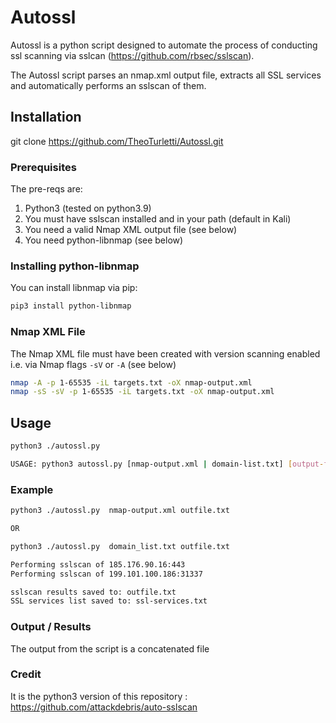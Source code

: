 # Autossl

Autossl is a python script designed to automate the process of conducting ssl scanning via sslcan (https://github.com/rbsec/sslscan).

The Autossl script parses an nmap.xml output file, extracts all SSL services and automatically performs an sslscan of them.


## Installation

git clone https://github.com/TheoTurletti/Autossl.git

### Prerequisites 

The pre-reqs are:

1. Python3 (tested on python3.9)
2. You must have sslscan installed and in your path (default in Kali)
3. You need a valid Nmap XML output file (see below)
4. You need python-libnmap (see below)

### Installing python-libnmap

You can install libnmap via pip:
```bash
pip3 install python-libnmap
```


### Nmap XML File

The Nmap XML file must have been created with version scanning enabled i.e. via Nmap flags `-sV` or `-A` (see below) 

```bash
nmap -A -p 1-65535 -iL targets.txt -oX nmap-output.xml 
nmap -sS -sV -p 1-65535 -iL targets.txt -oX nmap-output.xml
```

## Usage

```bash
python3 ./autossl.py 

USAGE: python3 autossl.py [nmap-output.xml | domain-list.txt] [output-file]
```

### Example
```bash
python3 ./autossl.py  nmap-output.xml outfile.txt

OR

python3 ./autossl.py  domain_list.txt outfile.txt

Performing sslscan of 185.176.90.16:443
Performing sslscan of 199.101.100.186:31337

sslscan results saved to: outfile.txt
SSL services list saved to: ssl-services.txt
```

### Output / Results

The output from the script is a concatenated file


### Credit

It is the python3 version of this repository : https://github.com/attackdebris/auto-sslscan 
